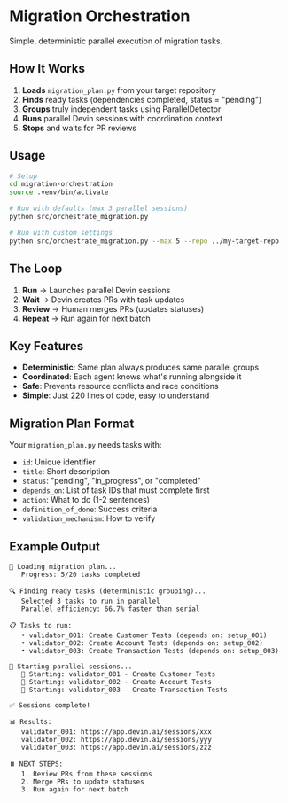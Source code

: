 # Migration Orchestration

Simple, deterministic parallel execution of migration tasks.

## How It Works

1. **Loads** `migration_plan.py` from your target repository
2. **Finds** ready tasks (dependencies completed, status = "pending")
3. **Groups** truly independent tasks using ParallelDetector
4. **Runs** parallel Devin sessions with coordination context
5. **Stops** and waits for PR reviews

## Usage

```bash
# Setup
cd migration-orchestration
source .venv/bin/activate

# Run with defaults (max 3 parallel sessions)
python src/orchestrate_migration.py

# Run with custom settings
python src/orchestrate_migration.py --max 5 --repo ../my-target-repo
```

## The Loop

1. **Run** → Launches parallel Devin sessions
2. **Wait** → Devin creates PRs with task updates
3. **Review** → Human merges PRs (updates statuses)
4. **Repeat** → Run again for next batch

## Key Features

- **Deterministic**: Same plan always produces same parallel groups
- **Coordinated**: Each agent knows what's running alongside it
- **Safe**: Prevents resource conflicts and race conditions
- **Simple**: Just 220 lines of code, easy to understand

## Migration Plan Format

Your `migration_plan.py` needs tasks with:
- `id`: Unique identifier
- `title`: Short description  
- `status`: "pending", "in_progress", or "completed"
- `depends_on`: List of task IDs that must complete first
- `action`: What to do (1-2 sentences)
- `definition_of_done`: Success criteria
- `validation_mechanism`: How to verify

## Example Output

```
📖 Loading migration plan...
   Progress: 5/20 tasks completed

🔍 Finding ready tasks (deterministic grouping)...
   Selected 3 tasks to run in parallel
   Parallel efficiency: 66.7% faster than serial

📋 Tasks to run:
   • validator_001: Create Customer Tests (depends on: setup_001)
   • validator_002: Create Account Tests (depends on: setup_002)
   • validator_003: Create Transaction Tests (depends on: setup_003)

🚀 Starting parallel sessions...
   🚀 Starting: validator_001 - Create Customer Tests
   🚀 Starting: validator_002 - Create Account Tests
   🚀 Starting: validator_003 - Create Transaction Tests

✅ Sessions complete!

📊 Results:
   validator_001: https://app.devin.ai/sessions/xxx
   validator_002: https://app.devin.ai/sessions/yyy
   validator_003: https://app.devin.ai/sessions/zzz

⏸️ NEXT STEPS:
   1. Review PRs from these sessions
   2. Merge PRs to update statuses
   3. Run again for next batch
```
